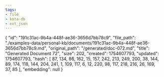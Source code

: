 ```yaml
---
tags:
- file
- kota-db
- ext_json
---
```

{
  "id": "191c31ac-9b4a-448f-ae36-3656d7bb78c9",
  "file_path": "./examples-data/personal-kb/documents/191c31ac-9b4a-448f-ae36-3656d7bb78c9.md",
  "original_path": "/generated/doc-072.md",
  "title": "Generated Document 72",
  "size": 202,
  "created": 1754607793,
  "updated": 1754607793,
  "hash": [
    87,
    134,
    86,
    162,
    15,
    157,
    242,
    213,
    249,
    200,
    38,
    144,
    89,
    174,
    118,
    144,
    204,
    241,
    1,
    109,
    117,
    6,
    12,
    220,
    98,
    117,
    218,
    216,
    26,
    169,
    37,
    85
  ],
  "embedding": null
}